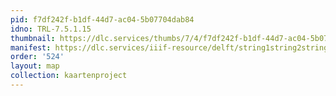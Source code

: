 ```yaml
---
pid: f7df242f-b1df-44d7-ac04-5b07704dab84
idno: TRL-7.5.1.15
thumbnail: https://dlc.services/thumbs/7/4/f7df242f-b1df-44d7-ac04-5b07704dab84/full/400,339/0/default.jpg
manifest: https://dlc.services/iiif-resource/delft/string1string2string3/kaartenproject-2007/TRL-7.5.1.15
order: '524'
layout: map
collection: kaartenproject
---
```

